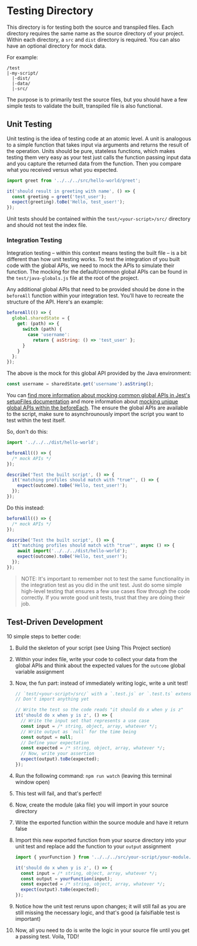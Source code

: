 # Testing Directory

This directory is for testing both the source and transpiled files. Each directory requires the same name as the source directory of your project. Within each directory, a `src` and `dist` directory is required. You can also have an optional directory for mock data.

For example:

```
/test
|-my-script/
  |-dist/
  |-data/
  |-src/
```

The purpose is to primarily test the source files, but you should have a few simple tests to validate the built, transpiled file is also functional.

## Unit Testing

Unit testing is the idea of testing code at an atomic level. A unit is analogous to a simple function that takes input via arguments and returns the result of the operation. Units should be pure, stateless functions, which makes testing them very easy as your test just calls the function passing input data and you capture the returned data from the function. Then you compare what you received versus what you expected.

```js
import greet from '../../../src/hello-world/greet';

it('should result in greeting with name', () => {
  const greeting = greet('test_user');
  expect(greeting).toBe('Hello, test_user!');
});
```

Unit tests should be contained within the `test/<your-script>/src/` directory and should not test the index file.

### Integration Testing

Integration testing – within this context means testing the built file – is a bit different than how unit testing works. To test the integration of you built code with the global APIs, we need to mock the APIs to simulate their function. The mocking for the default/common global APIs can be found in the `test/java-globals.js` file at the root of the project.

Any additional global APIs that need to be provided should be done in the `beforeAll` function within your integration test. You'll have to recreate the structure of the API. Here's an example:

```js
beforeAll(() => {
  global.sharedState = {
    get: (path) => {
      switch (path) {
        case 'username':
          return { asString: () => 'test_user' };
      }
    }
  };
});
```

The above is the mock for this global API provided by the Java environment:

```js
const username = sharedState.get('username').asString();
```

You can [find more information about mocking common global APIs in Jest's setupFiles documentation](https://jestjs.io/docs/configuration#setupfiles-array) and more information about [mocking unique global APIs within the beforeEach](https://jestjs.io/docs/api#beforeeachfn-timeout). The ensure the global APIs are available to the script, make sure to asynchrounously import the script you want to test within the test itself.

So, don't do this:

```js
import '../../../dist/hello-world';

beforeAll(() => {
  /* mock APIs */
});

describe('Test the built script', () => {
  it('matching profiles should match with "true"', () => {
    expect(outcome).toBe('Hello, test_user!');
  });
});
```

Do this instead:

```js
beforeAll(() => {
  /* mock APIs */
});

describe('Test the built script', () => {
  it('matching profiles should match with "true"', async () => {
    await import('../../../dist/hello-world');
    expect(outcome).toBe('Hello, test_user!');
  });
});
```

> NOTE: It's important to remember not to test the same functionality in the integration test as you did in the unit test. Just do some simple high-level testing that ensures a few use cases flow through the code correctly. If you wrote good unit tests, trust that they are doing their job.

## Test-Driven Development

10 simple steps to better code:

1. Build the skeleton of your script (see Using This Project section)
2. Within your index file, write your code to collect your data from the global APIs and think about the expected values for the `outcome` global variable assignment
3. Now, the fun part: instead of immediately writing logic, write a unit test!

    ```js
    // `test/<your-script>/src/` with a `.test.js` or `.test.ts` extension
    // Don't import anything yet

    // Write the test so the code reads "it should do x when y is z"
    it('should do x when y is z', () => {
      // Write the input set that represents a use case
      const input = /* string, object, array, whatever */;
      // Write output as `null` for the time being
      const output = null;
      // Define your expectation
      const expected = /* string, object, array, whatever */;
      // Now, write your assertion
      expect(output).toBe(expected);
    });
    ```

4. Run the following command: `npm run watch` (leaving this terminal window open)
5. This test will fail, and that's perfect!
6. Now, create the module (aka file) you will import in your source directory
7. Write the exported function within the source module and have it return false
8. Import this new exported function from your source directory into your unit test and replace add the function to your `output` assignment

    ```js
    import { yourFunction } from '../../../src/your-script/your-module.js';

    it('should do x when y is z', () => {
      const input = /* string, object, array, whatever */;
      const output = yourFunction(input);
      const expected = /* string, object, array, whatever */;
      expect(output).toBe(expected);
    });
    ```

9. Notice how the unit test reruns upon changes; it will still fail as you are still missing the necessary logic, and that's good (a falsifiable test is important)
10. Now, all you need to do is write the logic in your source file until you get a passing test. Voila, TDD!

